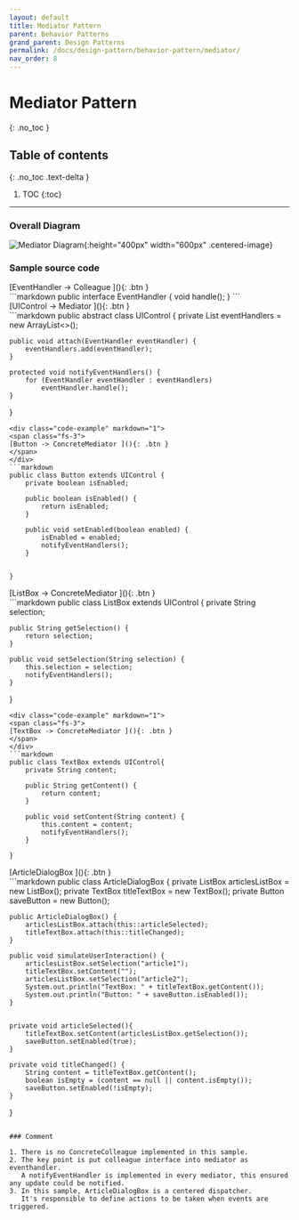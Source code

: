 ```yaml
---
layout: default
title: Mediator Pattern
parent: Behavior Patterns
grand_parent: Design Patterns
permalink: /docs/design-pattern/behavior-pattern/mediator/
nav_order: 8
---
```


# Mediator Pattern
{: .no_toc }

## Table of contents
{: .no_toc .text-delta }

1. TOC
{:toc}

---

### Overall Diagram

![Mediator Diagram](../../resource/mediator_diagram.png){:height="400px" width="600px" .centered-image}

### Sample source code

<div class="code-example" markdown="1">
<span class="fs-3">
[EventHandler -> Colleague ](){: .btn }
</span>
</div>
```markdown
public interface EventHandler {
    void handle();
}
```
<div class="code-example" markdown="1">
<span class="fs-3">
[UIControl -> Mediator ](){: .btn }
</span>
</div>
```markdown
public abstract class UIControl {
    private List<EventHandler> eventHandlers = new ArrayList<>();

    public void attach(EventHandler eventHandler) {
        eventHandlers.add(eventHandler);
    }

    protected void notifyEventHandlers() {
        for (EventHandler eventHandler : eventHandlers)
            eventHandler.handle();
    }

}
```
<div class="code-example" markdown="1">
<span class="fs-3">
[Button -> ConcreteMediator ](){: .btn }
</span>
</div>
```markdown
public class Button extends UIControl {
    private boolean isEnabled;

    public boolean isEnabled() {
        return isEnabled;
    }

    public void setEnabled(boolean enabled) {
        isEnabled = enabled;
        notifyEventHandlers();
    }


}
```
<div class="code-example" markdown="1">
<span class="fs-3">
[ListBox -> ConcreteMediator ](){: .btn }
</span>
</div>
```markdown
public class ListBox extends UIControl {
    private String selection;

    public String getSelection() {
        return selection;
    }

    public void setSelection(String selection) {
        this.selection = selection;
        notifyEventHandlers();
    }

}
```
<div class="code-example" markdown="1">
<span class="fs-3">
[TextBox -> ConcreteMediator ](){: .btn }
</span>
</div>
```markdown
public class TextBox extends UIControl{
    private String content;

    public String getContent() {
        return content;
    }

    public void setContent(String content) {
        this.content = content;
        notifyEventHandlers();
    }

}
```
<div class="code-example" markdown="1">
<span class="fs-3">
[ArticleDialogBox  ](){: .btn }
</span>
</div>
```markdown
public class ArticleDialogBox {
    private ListBox articlesListBox = new ListBox();
    private TextBox titleTextBox = new TextBox();
    private Button saveButton = new Button();

    public ArticleDialogBox() {
        articlesListBox.attach(this::articleSelected);
        titleTextBox.attach(this::titleChanged);
    }

    public void simulateUserInteraction() {
        articlesListBox.setSelection("article1");
        titleTextBox.setContent("");
        articlesListBox.setSelection("article2");
        System.out.println("TextBox: " + titleTextBox.getContent());
        System.out.println("Button: " + saveButton.isEnabled());
    }


    private void articleSelected(){
        titleTextBox.setContent(articlesListBox.getSelection());
        saveButton.setEnabled(true);
    }

    private void titleChanged() {
        String content = titleTextBox.getContent();
        boolean isEmpty = (content == null || content.isEmpty());
        saveButton.setEnabled(!isEmpty);
    }
}

```

### Comment

1. There is no ConcreteColleague implemented in this sample.  
2. The key point is put colleague interface into mediator as eventhandler.  
   A notifyEventHandler is implemented in every mediator, this ensured any update could be notified.
3. In this sample, ArticleDialogBox is a centered dispatcher.  
   It's responsible to define actions to be taken when events are triggered.   